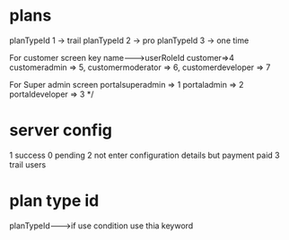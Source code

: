 # plans
planTypeId 1 -> trail
planTypeId 2 -> pro
planTypeId 3 -> one time

For customer screen
key name--->userRoleId
customer=>4
customeradmin => 5,
customermoderator => 6,
customerdeveloper => 7

For Super admin screen
portalsuperadmin => 1
portaladmin => 2
portaldeveloper => 3
*/

# server config
1 success
0 pending
2 not enter configuration details but payment paid
3 trail users

# plan type id
planTypeId--->if use condition use thia keyword

